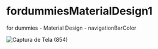 # fordummiesMaterialDesign1
for dummies - Material Design - navigationBarColor

![Captura de Tela (854)](https://user-images.githubusercontent.com/72364037/217789011-6b899f74-9d0c-453f-816c-21efab092801.png)
